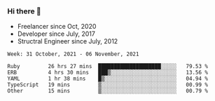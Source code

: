 ### Hi there 👋

- Freelancer since Oct, 2020
- Developer since July, 2017
- Structral Engineer since July, 2012

<!--START_SECTION:waka-->
```text
Week: 31 October, 2021 - 06 November, 2021

Ruby         26 hrs 27 mins  ████████████████████░░░░░   79.53 % 
ERB          4 hrs 30 mins   ███▒░░░░░░░░░░░░░░░░░░░░░   13.56 % 
YAML         1 hr 38 mins    █▒░░░░░░░░░░░░░░░░░░░░░░░   04.94 % 
TypeScript   19 mins         ▒░░░░░░░░░░░░░░░░░░░░░░░░   00.99 % 
Other        15 mins         ▒░░░░░░░░░░░░░░░░░░░░░░░░   00.79 % 
```
<!--END_SECTION:waka-->
